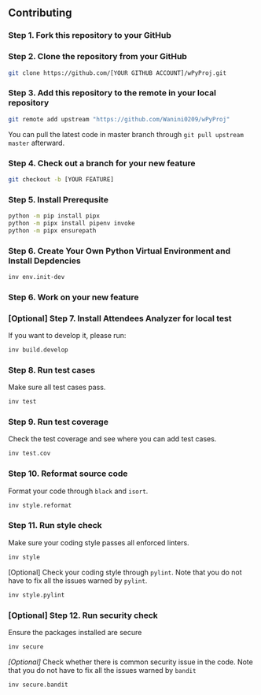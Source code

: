 ## Contributing

### Step 1. Fork this repository to your GitHub

### Step 2. Clone the repository from your GitHub

```sh
git clone https://github.com/[YOUR GITHUB ACCOUNT]/wPyProj.git
```

### Step 3. Add this repository to the remote in your local repository

```sh
git remote add upstream "https://github.com/Wanini0209/wPyProj"
```

You can pull the latest code in master branch through `git pull upstream master` afterward.

### Step 4. Check out a branch for your new feature

```sh
git checkout -b [YOUR FEATURE]
```

### Step 5. Install Prerequsite

```sh
python -m pip install pipx
python -m pipx install pipenv invoke
python -m pipx ensurepath
```

### Step 6. Create Your Own Python Virtual Environment and Install Depdencies

```sh
inv env.init-dev
```

### Step 6. Work on your new feature

### [Optional] Step 7. Install Attendees Analyzer for local test

If you want to develop it, please run:

```sh
inv build.develop
```

### Step 8. Run test cases
Make sure all test cases pass.

```sh
inv test
```

### Step 9. Run test coverage
Check the test coverage and see where you can add test cases.

```sh
inv test.cov
```

### Step 10. Reformat source code

Format your code through `black` and `isort`.

```sh
inv style.reformat
```

### Step 11. Run style check
Make sure your coding style passes all enforced linters.

```sh
inv style
```

[Optional] Check your coding style through `pylint`. Note that you do not have to fix all the issues warned by `pylint`.

```sh
inv style.pylint
```

### [Optional] Step 12. Run security check

Ensure the packages installed are secure

```sh
inv secure
```

*[Optional]* Check whether there is common security issue in the code. Note that you do not have to fix all the issues warned by `bandit`

```sh
inv secure.bandit
```
